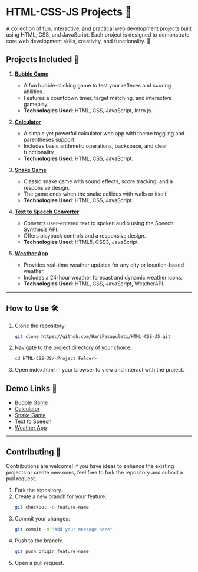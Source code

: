 # HTML-CSS-JS Projects 🌟

A collection of fun, interactive, and practical web development projects built using HTML, CSS, and JavaScript. Each project is designed to demonstrate core web development skills, creativity, and functionality. 🚀

## Projects Included 📂

1. [**Bubble Game**](./Bubble%20Game)
   - A fun bubble-clicking game to test your reflexes and scoring abilities.
   - Features a countdown timer, target matching, and interactive gameplay.
   - **Technologies Used**: HTML, CSS, JavaScript, Intro.js.

2. [**Calculator**](./Calculator)
   - A simple yet powerful calculator web app with theme toggling and parentheses support.
   - Includes basic arithmetic operations, backspace, and clear functionality.
   - **Technologies Used**: HTML, CSS, JavaScript.

3. [**Snake Game**](./Snake%20Game)
   - Classic snake game with sound effects, score tracking, and a responsive design.
   - The game ends when the snake collides with walls or itself.
   - **Technologies Used**: HTML, CSS, JavaScript.

4. [**Text to Speech Converter**](./Text-to-Speech)
   - Converts user-entered text to spoken audio using the Speech Synthesis API.
   - Offers playback controls and a responsive design.
   - **Technologies Used**: HTML5, CSS3, JavaScript.

5. [**Weather App**](./Weather%20App)
   - Provides real-time weather updates for any city or location-based weather.
   - Includes a 24-hour weather forecast and dynamic weather icons.
   - **Technologies Used**: HTML, CSS, JavaScript, WeatherAPI.

---

## How to Use 🛠️

1. Clone the repository:
   ```bash
   git clone https://github.com/HariPasapuleti/HTML-CSS-JS.git
   ```
2. Navigate to the project directory of your choice:
   ```bash
   cd HTML-CSS-JS/<Project Folder>
   ```
3. Open index.html in your browser to view and interact with the project.

## Demo Links 🔗

- [Bubble Game](https://bubble-game2.netlify.app/)
- [Calculator](https://hari-calculator1.netlify.app/)
- [Snake Game](https://snake-game-5.netlify.app/)
- [Text to Speech](https://text-to-speech7.netlify.app/)
- [Weather App](https://weather-forcast7.netlify.app/)

---

## Contributing 🤝

Contributions are welcome! If you have ideas to enhance the existing projects or create new ones, feel free to fork the repository and submit a pull request.

1. Fork the repository.
2. Create a new branch for your feature:
   ```bash
   git checkout -b feature-name
   ```
3. Commit your changes:
   ```bash
   git commit -m "Add your message here"
   ```
4. Push to the branch:
   ```bash
   git push origin feature-name
   ```
5. Open a pull request.
